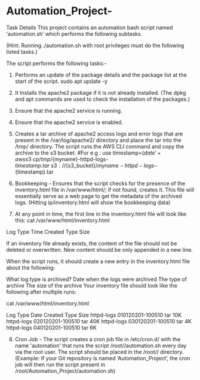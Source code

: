 # Automation_Project-

Task Details
This project contains an automation bash script named ‘automation.sh’ which performs the following subtasks. 

(Hint: Running ./automation.sh with root privileges must do the following listed tasks.)

 

The script performs the following tasks:- 

1. Performs an update of the package details and the package list at the start of the script.
sudo apt update -y
 
2. It Installs the apache2 package if it is not already installed. (The dpkg and apt commands are used to check the installation of the packages.)

3. Ensure that the apache2 service is running. 

4. Ensure that the apache2 service is enabled. 

5. Creates a tar archive of apache2 access logs and error logs that are present in the /var/log/apache2/ directory and place the tar into the /tmp/ directory. 
The script runs the AWS CLI command and copy the archive to the s3 bucket. 
#For e.g : use timestamp=$(date '+%d%m%Y-%H%M%S') ) to name  the  tar
aws s3 \
cp /tmp/${myname}-httpd-logs-${timestamp}.tar \
s3://${s3_bucket}/${myname}-httpd-logs-${timestamp}.tar
 
6. Bookkeeping - Ensures that the script checks for the presence of the inventory.html file in /var/www/html/; if not found, creates it. This file will essentially serve as a web page to get the metadata of the archived logs. (Hitting ip/inventory.html will show the bookkeeping data)

7. At any point in time, the first line in the inventory.html file will look like this:
cat /var/www/html/inventory.html
 

  Log Type         Time Created         Type        Size


If an inventory file already exists, the content of the file should not be deleted or overwritten. New content should be only appended in a new line.


When the script runs, it should create a new entry in the inventory.html file about the following: 

  What log type is archived?
  Date when the logs were archived 
  The type of archive
  The size of the archive
  Your inventory file should look like the following after multiple runs:

  cat /var/www/html/inventory.html

  Log Type               Date Created               Type      Size 
  httpd-logs        010120201-100510         tar        10K
  httpd-logs        020120201-100510         tar        40K
  httpd-logs        030120201-100510        tar        4K
  httpd-logs        040120201-100510        tar        6K



8. Cron Job - The script creates a cron job file in /etc/cron.d/ with the name 'automation' that runs the script /root/<git repository name>/automation.sh every day via the root user.
The script should be placed in the /root/<git repository name>/ directory. (Example: If your Git repository is named ‘Automation_Project’, the cron job will then run the script present in /root/Automation_Project/automation.sh)

 



 

